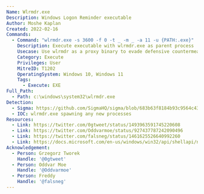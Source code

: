 ```yaml
---
Name: Wlrmdr.exe
Description: Windows Logon Reminder executable
Author: Moshe Kaplan
Created: 2022-02-16
Commands:
  - Command: "wlrmdr.exe -s 3600 -f 0 -t _ -m _ -a 11 -u {PATH:.exe}"
    Description: Execute executable with wlrmdr.exe as parent process
    Usecase: Use wlrmdr as a proxy binary to evade defensive countermeasures
    Category: Execute
    Privileges: User
    MitreID: T1202
    OperatingSystem: Windows 10, Windows 11
    Tags:
      - Execute: EXE
Full_Path:
  - Path: c:\windows\system32\wlrmdr.exe
Detection:
  - Sigma: https://github.com/SigmaHQ/sigma/blob/683b63f8184b93c9564c4310d10c571cbe367e1e/rules/windows/process_creation/proc_creation_win_lolbin_wlrmdr.yml
  - IOC: wlrmdr.exe spawning any new processes
Resources:
  - Link: https://twitter.com/0gtweet/status/1493963591745220608
  - Link: https://twitter.com/Oddvarmoe/status/927437787242090496
  - Link: https://twitter.com/falsneg/status/1461625526640992260
  - Link: https://docs.microsoft.com/en-us/windows/win32/api/shellapi/ns-shellapi-notifyicondataw
Acknowledgement:
  - Person: Grzegorz Tworek
    Handle: '@0gtweet'
  - Person: Oddvar Moe
    Handle: '@Oddvarmoe'
  - Person: Freddy
    Handle: '@falsneg'
---
```

